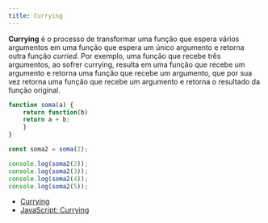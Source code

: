 ```yaml
---
title: Currying
---
```


**Currying** é o processo de transformar uma função que espera vários argumentos em uma função que espera um único argumento e retorna outra função _curried_. Por exemplo, uma função que recebe três argumentos, ao sofrer currying, resulta em uma função que recebe um argumento e retorna uma função que recebe um argumento, que por sua vez retorna uma função que recebe um argumento e retorna o resultado da função original.

```js
function soma(a) {
	return function(b) 
	return a + b; 
	} 
} 

const soma2 = soma(2); 

console.log(soma2(2));
console.log(soma2(3));
console.log(soma2(4));
console.log(soma2(5));
```

- [Currying](https://javascript.info/currying-partials)
- [JavaScript: Currying](https://rodrigorgs.github.io/aulas/mata56/aula14-currying)